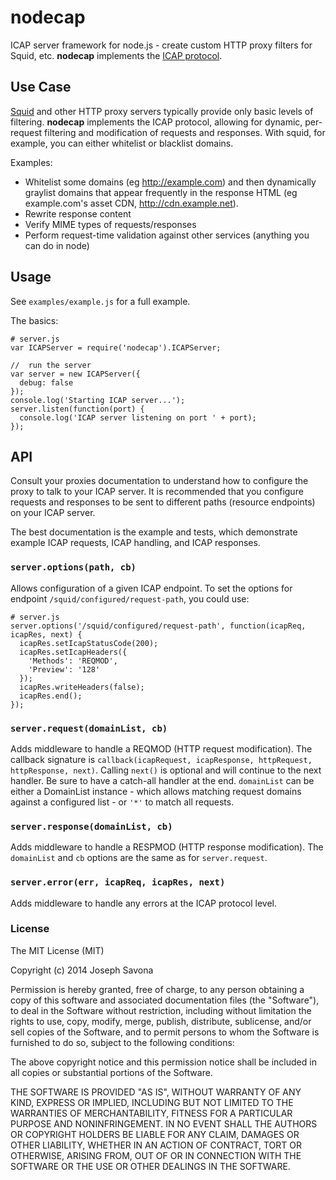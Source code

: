 nodecap
=======

ICAP server framework for node.js - create custom HTTP proxy filters for Squid, etc. **nodecap** implements the [ICAP protocol](http://www.icap-forum.org/documents/specification/rfc3507.txt).

## Use Case
[Squid](http://www.squid-cache.org/) and other HTTP proxy servers typically provide only basic levels of filtering. **nodecap** implements the ICAP protocol, allowing for dynamic, per-request filtering and modification of requests and responses. With squid, for example, you can either whitelist or blacklist domains. 

Examples:

* Whitelist some domains (eg http://example.com) and then dynamically graylist domains that appear frequently in the response HTML (eg example.com's asset CDN, http://cdn.example.net). 
* Rewrite response content
* Verify MIME types of requests/responses
* Perform request-time validation against other services (anything you can do in node)


## Usage

See `examples/example.js` for a full example.

The basics:

	# server.js
	var ICAPServer = require('nodecap').ICAPServer;

	//  run the server
	var server = new ICAPServer({
	  debug: false
	});
	console.log('Starting ICAP server...');
	server.listen(function(port) {
	  console.log('ICAP server listening on port ' + port);
	});


## API

Consult your proxies documentation to understand how to configure the proxy to talk to your ICAP server. It is recommended that you configure requests and responses to be sent to different paths (resource endpoints) on your ICAP server. 

The best documentation is the example and tests, which demonstrate example ICAP requests, ICAP handling, and ICAP responses.

### `server.options(path, cb)`
Allows configuration of a given ICAP endpoint. To set the options for endpoint `/squid/configured/request-path`, you could use:

	# server.js
	server.options('/squid/configured/request-path', function(icapReq, icapRes, next) {
	  icapRes.setIcapStatusCode(200);
	  icapRes.setIcapHeaders({
	    'Methods': 'REQMOD',
	    'Preview': '128'
	  });
	  icapRes.writeHeaders(false);
	  icapRes.end();
	});

### `server.request(domainList, cb)`
Adds middleware to handle a REQMOD (HTTP request modification). The callback signature is `callback(icapRequest, icapResponse, httpRequest, httpResponse, next)`. Calling `next()` is optional and will continue to the next handler. Be sure to have a catch-all handler at the end. `domainList` can be either a DomainList instance - which allows matching request domains against a configured list - or `'*'` to match all requests.

### `server.response(domainList, cb)`
Adds middleware to handle a RESPMOD (HTTP response modification). The `domainList` and `cb` options are the same as for `server.request`.

### `server.error(err, icapReq, icapRes, next)`
Adds middleware to handle any errors at the ICAP protocol level.


### License

The MIT License (MIT)

Copyright (c) 2014 Joseph Savona

Permission is hereby granted, free of charge, to any person obtaining a copy of
this software and associated documentation files (the "Software"), to deal in
the Software without restriction, including without limitation the rights to
use, copy, modify, merge, publish, distribute, sublicense, and/or sell copies of
the Software, and to permit persons to whom the Software is furnished to do so,
subject to the following conditions:

The above copyright notice and this permission notice shall be included in all
copies or substantial portions of the Software.

THE SOFTWARE IS PROVIDED "AS IS", WITHOUT WARRANTY OF ANY KIND, EXPRESS OR
IMPLIED, INCLUDING BUT NOT LIMITED TO THE WARRANTIES OF MERCHANTABILITY, FITNESS
FOR A PARTICULAR PURPOSE AND NONINFRINGEMENT. IN NO EVENT SHALL THE AUTHORS OR
COPYRIGHT HOLDERS BE LIABLE FOR ANY CLAIM, DAMAGES OR OTHER LIABILITY, WHETHER
IN AN ACTION OF CONTRACT, TORT OR OTHERWISE, ARISING FROM, OUT OF OR IN
CONNECTION WITH THE SOFTWARE OR THE USE OR OTHER DEALINGS IN THE SOFTWARE.
